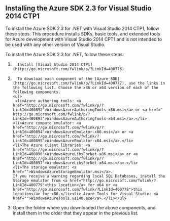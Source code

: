 <properties linkid="dotnet-visual-studio-2014" urlDisplayName="Visual Studio 2014 CTP1" pageTitle="Continuous delivery for cloud services with TFS in Azure" metaKeywords="Visual Studio, Azure SDK" description="Install Azure SDK 2.3 and Visual Studio 2014 CTP1" metaCanonical="" services="" documentationCenter="" title="Installing Azure SDK 2.3 for Visual Studio 2014 CTP1" authors="ghogen" solutions="" manager="" editor="" />

## Installing the Azure SDK 2.3 for Visual Studio 2014 CTP1

To install the Azure SDK 2.3 for .NET with Visual Studio 2014 CTP1, follow these steps. This procedure installs SDKs, basic tools, and extended tools for Azure development with Visual Studio 2014 CPT1 and is not intended to be used with any other version of Visual Studio.

To install the Azure SDK 2.3 for .NET, follow these steps:

1.       Install [Visual Studio 2014 CTP1](http://go.microsoft.com/fwlink/p/?LinkId=400776)
2.       To download each component of the [Azure SDK](http://go.microsoft.com/fwlink/p/?LinkId=400777), use the links in the following list. Choose the x86 or x64 version of each of the following components.
       <ul>
        <li>Azure authoring tools: <a href="http://go.microsoft.com/fwlink/p/?LinkId=400892">WindowsAzureAuthoringTools-x86.msi</a> or <a href=" http://go.microsoft.com/fwlink/p/?LinkId=400893">WindowsAzureAuthoringTools-x64.msi</a>.</li>
       <li>Azure compute emulator: <a href="http://go.microsoft.com/fwlink/p/?LinkId=400894">WindowsAzureEmulator-x86.msi</a> or <a href="http://go.microsoft.com/fwlink/?LinkId=400895">WindowsAzureEmulator-x64.msi</a>.</li>
       <li>The Azure client libraries: <a href="http://go.microsoft.com/fwlink/p/?LinkId=400896">WindowsAzureLibsForNet-x86.msi</a> or <a href="http://go.microsoft.com/fwlink/p/?LinkId=400897">WindowsAzureLibsForNet-x64.msi</a>.</li>
       <li>The storage emulator: <a href="">WindowsAzureStorageEmulator.msi</a>.                            If you receive a warning regarding local SQL Databases, install the Storage emulator from <a href="http://go.microsoft.com/fwlink/?LinkId=400779">this location</a> for x64 or <a href="http://go.microsoft.com/fwlink/?LinkId=400778">this location</a> for x86.</li><li> Azure Tools for Visual Studio: <a href="">WindowsAzureTools.vs140.exe</a>.</li></ul>

3. Open the folder where you downloaded the above components, and install them in the order that they appear in the previous list.